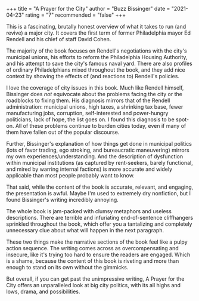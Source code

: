 +++
title = "A Prayer for the City"
author = "Buzz Bissinger"
date = "2021-04-23"
rating = "7"
recommended = "false"
+++

This is a fascinating, brutally honest overview of what it takes to run (and revive) a major city. It covers the first term of former Philadelphia mayor Ed Rendell and his chief of staff David Cohen.

The majority of the book focuses on Rendell's negotiations with the city's municipal unions, his efforts to reform the Philadelphia Housing Authority, and his attempt to save the city's famous naval yard. There are also profiles of ordinary Philadelphians mixed throughout the book, and they add nice context by showing the effects of (and reactions to) Rendell's policies.

I love the coverage of city issues in this book. Much like Rendell himself, Bissinger does *not* equivocate about the problems facing the city or the roadblocks to fixing them. His diagnosis mirrors that of the Rendell administration: municipal unions, high taxes, a shrinking tax base, fewer manufacturing jobs, corruption, self-interested and power-hungry politicians, lack of hope, the list goes on. I found this diagnosis to be spot-on. All of these problems continue to burden cities today, even if many of them have fallen out of the popular discourse.

Further, Bissinger's explanation of how things get done in municipal politics (lots of favor trading, ego stroking, and bureaucratic maneuvering) mirrors my own experiences/understanding. And the description of dysfunction within municipal institutions (as captured by rent-seekers, barely functional, and mired by warring internal factions) is more accurate and widely applicable than most people probably want to know.

That said, while the content of the book is accurate, relevant, and engaging, the presentation is awful. Maybe I'm used to extremely dry nonfiction, but I found Bissinger's writing incredibly annoying.

The whole book is jam-packed with clumsy metaphors and useless descriptions. There are terrible and infuriating end-of-sentence cliffhangers sprinkled throughout the book, which offer you a tantalizing and completely unnecessary clue about what will happen in the next paragraph.

These two things make the narrative sections of the book feel like a pulpy action sequence. The writing comes across as overcompensating and insecure, like it's trying too hard to ensure the readers are engaged. Which is a shame, because the content of this book is riveting and more than enough to stand on its own without the gimmicks.

But overall, if you can get past the unimpressive writing, A Prayer for the City offers an unparalleled look at big city politics, with its all highs and lows, drama, and possibilities.
